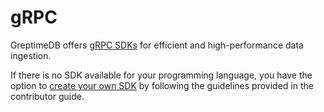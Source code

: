 # gRPC

GreptimeDB offers [gRPC SDKs](/user-guide/ingest-data/for-iot/grpc-sdks/overview.md) for efficient and high-performance data ingestion.

If there is no SDK available for your programming language, you have the option to [create your own SDK](/contributor-guide/how-to/how-to-write-sdk.md) by following the guidelines provided in the contributor guide.
